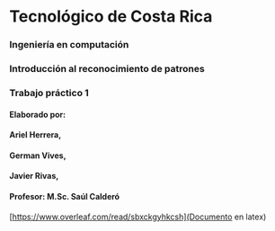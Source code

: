 # Tecnológico de Costa Rica
### Ingeniería en computación 
### Introducción al reconocimiento de patrones
### Trabajo práctico 1
#### Elaborado por:
####    Ariel Herrera,
####    German Vives,
####    Javier Rivas,

#### Profesor: M.Sc. Saúl Calderó
[https://www.overleaf.com/read/sbxckgyhkcsh](Documento en latex)

